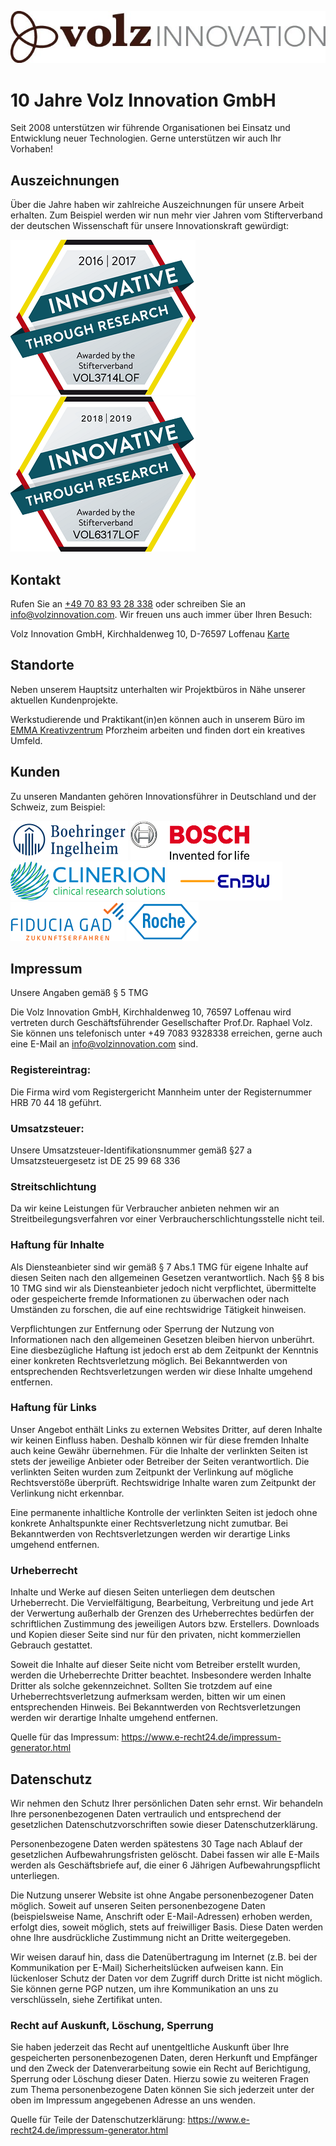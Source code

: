 ![Volz Innovation Logo](volz_logo.jpg)
# 10 Jahre Volz Innovation GmbH
Seit 2008 unterstützen wir führende Organisationen bei Einsatz und Entwicklung neuer Technologien. 
Gerne unterstützen wir auch Ihr Vorhaben! 

## Auszeichnungen

Über die Jahre haben wir zahlreiche Auszeichnungen für unsere Arbeit erhalten. Zum Beispiel werden wir nun mehr vier Jahren vom Stifterverband der deutschen Wissenschaft für unsere Innovationskraft gewürdigt:

![Innovativ durch Forschung 2016,2017](FuE16.png)
![Innovativ durch Forschung 2018,2019](FuE18.png)

## Kontakt

Rufen Sie an [+49 70 83 93 28 338](tel:+4970839328338) oder schreiben Sie an [info@volzinnovation.com](mailto:info@volzinnovation.com). Wir freuen uns auch immer über Ihren Besuch:

Volz Innovation GmbH, Kirchhaldenweg 10, D-76597 Loffenau [Karte](https://www.openstreetmap.org/way/220058489)
## Standorte

Neben unserem Hauptsitz unterhalten wir Projektbüros in Nähe unserer aktuellen Kundenprojekte. 

Werkstudierende und Praktikant(in)en können auch in unserem Büro im [EMMA Kreativzentrum](http://www.emma-pf.de/) Pforzheim arbeiten und finden dort ein kreatives Umfeld.

## Kunden

Zu unseren Mandanten gehören Innovationsführer in Deutschland und der Schweiz, zum Beispiel:

![Boehringer Ingelheim](boehringer_ingelheim.png)
![Robert Bosch](bosch.png)
![Clinerion](clinerion.jpg)
![EnBW](enbw.png)
![Fiducia GAD](fiducia_gad.png)
![Roche](roche.png)


## Impressum

Unsere Angaben gemäß § 5 TMG

Die Volz Innovation GmbH, Kirchhaldenweg 10, 76597 Loffenau wird vertreten durch Geschäftsführender Gesellschafter Prof.Dr. Raphael Volz. Sie können uns telefonisch unter +49 7083 9328338 erreichen, gerne auch eine E-Mail an info@volzinnovation.com sind.

### Registereintrag:
Die Firma wird vom Registergericht Mannheim unter der  Registernummer HRB 70 44 18 geführt.

### Umsatzsteuer:
Unsere Umsatzsteuer-Identifikationsnummer gemäß §27 a Umsatzsteuergesetz ist DE 25 99 68 336

### Streitschlichtung
Da wir keine Leistungen für Verbraucher anbieten nehmen wir an Streitbeilegungsverfahren vor einer
Verbraucherschlichtungsstelle nicht teil.

### Haftung für Inhalte
Als Diensteanbieter sind wir gemäß § 7 Abs.1 TMG für eigene Inhalte auf diesen Seiten nach den
allgemeinen Gesetzen verantwortlich. Nach §§ 8 bis 10 TMG sind wir als Diensteanbieter jedoch nicht
verpflichtet, übermittelte oder gespeicherte fremde Informationen zu überwachen oder nach Umständen
zu forschen, die auf eine rechtswidrige Tätigkeit hinweisen.

Verpflichtungen zur Entfernung oder Sperrung der Nutzung von Informationen nach den allgemeinen
Gesetzen bleiben hiervon unberührt. Eine diesbezügliche Haftung ist jedoch erst ab dem Zeitpunkt der
Kenntnis einer konkreten Rechtsverletzung möglich. Bei Bekanntwerden von entsprechenden
Rechtsverletzungen werden wir diese Inhalte umgehend entfernen.

### Haftung für Links
Unser Angebot enthält Links zu externen Websites Dritter, auf deren Inhalte wir keinen Einfluss haben.
Deshalb können wir für diese fremden Inhalte auch keine Gewähr übernehmen. Für die Inhalte der
verlinkten Seiten ist stets der jeweilige Anbieter oder Betreiber der Seiten verantwortlich. Die verlinkten
Seiten wurden zum Zeitpunkt der Verlinkung auf mögliche Rechtsverstöße überprüft. Rechtswidrige
Inhalte waren zum Zeitpunkt der Verlinkung nicht erkennbar.

Eine permanente inhaltliche Kontrolle der verlinkten Seiten ist jedoch ohne konkrete Anhaltspunkte einer
Rechtsverletzung nicht zumutbar. Bei Bekanntwerden von Rechtsverletzungen werden wir derartige Links
umgehend entfernen.

### Urheberrecht
Inhalte und Werke auf diesen Seiten unterliegen dem deutschen Urheberrecht. Die Vervielfältigung, Bearbeitung, Verbreitung und jede Art der Verwertung außerhalb der Grenzen des Urheberrechtes bedürfen der schriftlichen Zustimmung des jeweiligen Autors bzw. Erstellers. Downloads und Kopien dieser Seite sind nur für den privaten, nicht kommerziellen Gebrauch gestattet.

Soweit die Inhalte auf dieser Seite nicht vom Betreiber erstellt wurden, werden die Urheberrechte Dritter beachtet. Insbesondere werden Inhalte Dritter als solche gekennzeichnet. Sollten Sie trotzdem auf eine Urheberrechtsverletzung aufmerksam werden, bitten wir um einen entsprechenden Hinweis. Bei Bekanntwerden von Rechtsverletzungen werden wir derartige Inhalte umgehend entfernen.

Quelle für das Impressum: https://www.e-recht24.de/impressum-generator.html

## Datenschutz

Wir nehmen den Schutz Ihrer persönlichen Daten sehr ernst. Wir behandeln Ihre
personenbezogenen Daten vertraulich und entsprechend der gesetzlichen Datenschutzvorschriften sowie
dieser Datenschutzerklärung.

Personenbezogene Daten werden spätestens 30 Tage nach Ablauf der gesetzlichen Aufbewahrungsfristen gelöscht. Dabei fassen wir alle E-Mails werden als Geschäftsbriefe auf, die einer 6 Jährigen Aufbewahrungspflicht unterliegen.

Die Nutzung unserer Website ist ohne Angabe personenbezogener Daten möglich. Soweit
auf unseren Seiten personenbezogene Daten (beispielsweise Name, Anschrift oder E-Mail-Adressen)
erhoben werden, erfolgt dies, soweit möglich, stets auf freiwilliger Basis. Diese Daten werden ohne Ihre
ausdrückliche Zustimmung nicht an Dritte weitergegeben.

Wir weisen darauf hin, dass die Datenübertragung im Internet (z.B. bei der Kommunikation per E-Mail)
Sicherheitslücken aufweisen kann. Ein lückenloser Schutz der Daten vor dem Zugriff durch Dritte ist nicht
möglich. Sie können gerne PGP nutzen, um ihre Kommunikation an uns zu verschlüsseln, siehe Zertifikat unten.

### Recht auf Auskunft, Löschung, Sperrung
Sie haben jederzeit das Recht auf unentgeltliche Auskunft über Ihre gespeicherten personenbezogenen
Daten, deren Herkunft und Empfänger und den Zweck der Datenverarbeitung sowie ein Recht auf
Berichtigung, Sperrung oder Löschung dieser Daten. Hierzu sowie zu weiteren Fragen zum Thema
personenbezogene Daten können Sie sich jederzeit unter der oben im Impressum angegebenen Adresse an
uns wenden.

Quelle für Teile der Datenschutzerklärung: https://www.e-recht24.de/impressum-generator.html
